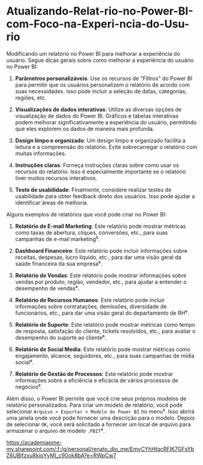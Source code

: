 # Atualizando-Relat-rio-no-Power-BI-com-Foco-na-Experi-ncia-do-Usu-rio
Modificando um relatório no Power BI para melhorar a experiência do usuário. Segue dicas gerais sobre como melhorar a experiência do usuário no Power BI:

1. **Parâmetros personalizáveis**: Use os recursos de "Filtros" do Power BI para permitir que os usuários personalizem o relatório de acordo com suas necessidades. Isso pode incluir a seleção de datas, categorias, regiões, etc.

2. **Visualizações de dados interativas**: Utilize as diversas opções de visualização de dados do Power BI. Gráficos e tabelas interativas podem melhorar significativamente a experiência do usuário, permitindo que eles explorem os dados de maneira mais profunda.

3. **Design limpo e organizado**: Um design limpo e organizado facilita a leitura e a compreensão do relatório. Evite sobrecarregar o relatório com muitas informações.

4. **Instruções claras**: Forneça instruções claras sobre como usar os recursos do relatório. Isso é especialmente importante se o relatório tiver muitos recursos interativos.

5. **Teste de usabilidade**: Finalmente, considere realizar testes de usabilidade para obter feedback direto dos usuários. Isso pode ajudar a identificar áreas de melhoria.

Alguns exemplos de relatórios que você pode criar no Power BI:

1. **Relatório de E-mail Marketing**: Este relatório pode mostrar métricas como taxas de abertura, cliques, conversões, etc., para suas campanhas de e-mail marketing⁶.

2. **Dashboard Financeiro**: Este relatório pode incluir informações sobre receitas, despesas, lucro líquido, etc., para dar uma visão geral da saúde financeira da sua empresa⁶.

3. **Relatório de Vendas**: Este relatório pode mostrar informações sobre vendas por produto, região, vendedor, etc., para ajudar a entender o desempenho de vendas⁶.

4. **Relatório de Recursos Humanos**: Este relatório pode incluir informações sobre contratações, demissões, diversidade de funcionários, etc., para dar uma visão geral do departamento de RH⁶.

5. **Relatório de Suporte**: Este relatório pode mostrar métricas como tempo de resposta, satisfação do cliente, tickets resolvidos, etc., para avaliar o desempenho do suporte ao cliente⁶.

6. **Relatório de Social Media**: Este relatório pode mostrar métricas como engajamento, alcance, seguidores, etc., para suas campanhas de mídia social⁶.

7. **Relatório de Gestão de Processos**: Este relatório pode mostrar informações sobre a eficiência e eficácia de vários processos de negócios⁶.

Além disso, o Power BI permite que você crie seus próprios modelos de relatório personalizados. Para criar um modelo de relatório, você pode selecionar `Arquivo > Exportar > Modelo do Power BI` no menu⁵. Isso abrirá uma janela onde você pode fornecer uma descrição para o modelo. Depois de selecionar `OK`, você será solicitado a fornecer um local de arquivo para armazenar o arquivo de modelo `.PBIT`⁵.

https://academiapme-my.sharepoint.com/:f:/g/personal/renato_dio_me/EmyCYhHtqcRFlK7GFsYbZ6UBlfzxu8kiqYyMI_c90ok8bA?e=RWpCw7
